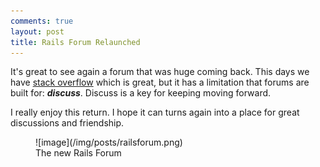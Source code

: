 ```yaml
---
comments: true
layout: post
title: Rails Forum Relaunched
---
```


It's great to see again a forum that was huge coming back. This days we have [stack overflow](http://stackoverflow.com) which is great, but it has a limitation that forums are built for: ***discuss***. Discuss is a key for keeping moving forward.

I really enjoy this return. I hope it can turns again into a place for great discussions and friendship.

<figure>
![image](/img/posts/railsforum.png)
<figcaption>The new Rails Forum</figcaption>
</figure>